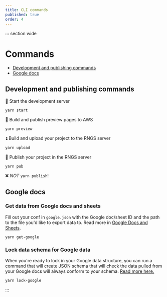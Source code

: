 ```yaml
---
title: CLI commands
published: true
order: 4
---
```


::: section wide

# Commands

- [Development and publishing commands](#development-and-publishing-commands)
- [Google docs](#google-docs)

## Development and publishing commands

🚀 Start the development server

```
yarn start
```

👀 Build and publish preview pages to AWS

```
yarn preview
```

⏫ Build and upload your project to the RNGS server

```
yarn upload
```

🍻 Publish your project in the RNGS server

```
yarn pub
```

❌ _NOT_ `yarn publish`!

## Google docs

### Get data from Google docs and sheets

Fill out your conf in `google.json` with the Google doc/sheet ID and the path to the file you'd like to export data to. Read more in [Google Docs and Sheets](https://github.com/reuters-graphics/bluprint_graphics-kit/blob/master/docs/developers/google-docs-and-sheets.md).

```
yarn get-google
```

### Lock data schema for Google data

When you're ready to lock in your Google data structure, you can run a command that will create JSON schema that will check the data pulled from your Google docs will always conform to your schema. [Read more here.](https://github.com/reuters-graphics/graphics-bin/blob/master/docs/lock-google-docs.md#lock-google-docs)

```
yarn lock-google
```

:::
